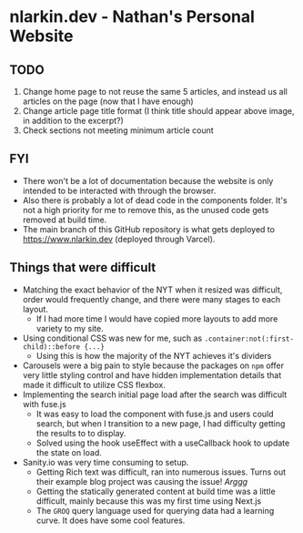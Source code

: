 # nlarkin.dev - Nathan's Personal Website

## TODO

1. Change home page to not reuse the same 5 articles, and instead us all articles on the page (now that I have enough)
2. Change article page title format (I think title should appear above image, in addition to the excerpt?)
3. Check sections not meeting minimum article count

## FYI

- There won't be a lot of documentation because the website is only intended to be interacted with through the browser.
- Also there is probably a lot of dead code in the components folder. It's not a high priority for me to remove this, as the unused code gets removed at build time.
- The main branch of this GitHub repository is what gets deployed to https://www.nlarkin.dev (deployed through Varcel).

## Things that were difficult

- Matching the exact behavior of the NYT when it resized was difficult, order would frequently change, and there were many stages to each layout.
  - If I had more time I would have copied more layouts to add more variety to my site.
- Using conditional CSS was new for me, such as `.container:not(:first-child)::before {...}`
  - Using this is how the majority of the NYT achieves it's dividers
- Carousels were a big pain to style because the packages on `npm` offer very little styling control and have hidden implementation details that made it difficult to utilize CSS flexbox.
- Implementing the search initial page load after the search was difficult with fuse.js
  - It was easy to load the component with fuse.js and users could search, but when I transition to a new page, I had difficulty getting the results to to display.
  - Solved using the hook useEffect with a useCallback hook to update the state on load.
- Sanity.io was very time consuming to setup.
  - Getting Rich text was difficult, ran into numerous issues. Turns out their example blog project was causing the issue! _Arggg_
  - Getting the statically generated content at build time was a little difficult, mainly because this was my first time using Next.js
  - The `GROQ` query language used for querying data had a learning curve. It does have some cool features.
